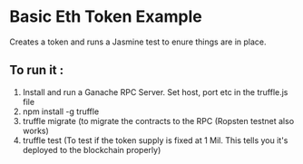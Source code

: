 # Basic Eth Token Example
Creates a token and runs a Jasmine test to enure things are in place. 

## To run it : 
1. Install and run a Ganache RPC Server. Set host, port etc in the truffle.js file
2. npm install -g truffle
3. truffle migrate (to migrate the contracts to the RPC (Ropsten testnet also works)
4. truffle test (To test if the token supply is fixed at 1 Mil. This tells you it's deployed to the blockchain properly)

